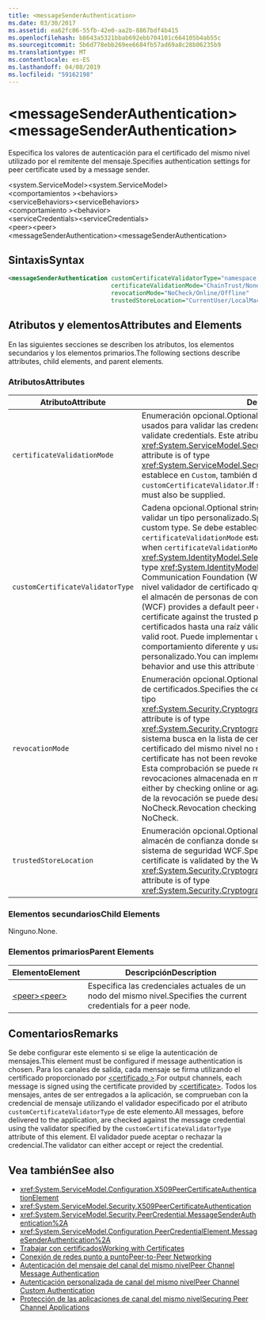 ```yaml
---
title: <messageSenderAuthentication>
ms.date: 03/30/2017
ms.assetid: ea62fc06-55fb-42e0-aa2b-8867bdf4b415
ms.openlocfilehash: b8643a5321bbab692ebb704101c664105b4ab55c
ms.sourcegitcommit: 5b6d778ebb269ee6684fb57ad69a8c28b06235b9
ms.translationtype: MT
ms.contentlocale: es-ES
ms.lasthandoff: 04/08/2019
ms.locfileid: "59162198"
---
```

# <a name="messagesenderauthentication"></a><span data-ttu-id="e537d-101">\<messageSenderAuthentication></span><span class="sxs-lookup"><span data-stu-id="e537d-101">\<messageSenderAuthentication></span></span>
<span data-ttu-id="e537d-102">Especifica los valores de autenticación para el certificado del mismo nivel utilizado por el remitente del mensaje.</span><span class="sxs-lookup"><span data-stu-id="e537d-102">Specifies authentication settings for peer certificate used by a message sender.</span></span>  
  
 <span data-ttu-id="e537d-103">\<system.ServiceModel></span><span class="sxs-lookup"><span data-stu-id="e537d-103">\<system.ServiceModel></span></span>  
<span data-ttu-id="e537d-104">\<comportamientos ></span><span class="sxs-lookup"><span data-stu-id="e537d-104">\<behaviors></span></span>  
<span data-ttu-id="e537d-105">\<serviceBehaviors></span><span class="sxs-lookup"><span data-stu-id="e537d-105">\<serviceBehaviors></span></span>  
<span data-ttu-id="e537d-106">\<comportamiento ></span><span class="sxs-lookup"><span data-stu-id="e537d-106">\<behavior></span></span>  
<span data-ttu-id="e537d-107">\<serviceCredentials></span><span class="sxs-lookup"><span data-stu-id="e537d-107">\<serviceCredentials></span></span>  
<span data-ttu-id="e537d-108">\<peer></span><span class="sxs-lookup"><span data-stu-id="e537d-108">\<peer></span></span>  
<span data-ttu-id="e537d-109">\<messageSenderAuthentication></span><span class="sxs-lookup"><span data-stu-id="e537d-109">\<messageSenderAuthentication></span></span>  
  
## <a name="syntax"></a><span data-ttu-id="e537d-110">Sintaxis</span><span class="sxs-lookup"><span data-stu-id="e537d-110">Syntax</span></span>  
  
```xml  
<messageSenderAuthentication customCertificateValidatorType="namespace.typeName, [,AssemblyName] [,Version=version number] [,Culture=culture] [,PublicKeyToken=token]"
                             certificateValidationMode="ChainTrust/None/PeerTrust/PeerOrChainTrust/Custom"
                             revocationMode="NoCheck/Online/Offline"
                             trustedStoreLocation="CurrentUser/LocalMachine" />
```  
  
## <a name="attributes-and-elements"></a><span data-ttu-id="e537d-111">Atributos y elementos</span><span class="sxs-lookup"><span data-stu-id="e537d-111">Attributes and Elements</span></span>  
 <span data-ttu-id="e537d-112">En las siguientes secciones se describen los atributos, los elementos secundarios y los elementos primarios.</span><span class="sxs-lookup"><span data-stu-id="e537d-112">The following sections describe attributes, child elements, and parent elements.</span></span>  
  
### <a name="attributes"></a><span data-ttu-id="e537d-113">Atributos</span><span class="sxs-lookup"><span data-stu-id="e537d-113">Attributes</span></span>  
  
|<span data-ttu-id="e537d-114">Atributo</span><span class="sxs-lookup"><span data-stu-id="e537d-114">Attribute</span></span>|<span data-ttu-id="e537d-115">Descripción</span><span class="sxs-lookup"><span data-stu-id="e537d-115">Description</span></span>|  
|---------------|-----------------|  
|`certificateValidationMode`|<span data-ttu-id="e537d-116">Enumeración opcional.</span><span class="sxs-lookup"><span data-stu-id="e537d-116">Optional enumeration.</span></span> <span data-ttu-id="e537d-117">Especifica uno de los cinco modos usados para validar las credenciales.</span><span class="sxs-lookup"><span data-stu-id="e537d-117">Specifies one of five modes used to validate credentials.</span></span> <span data-ttu-id="e537d-118">Este atributo es del tipo <xref:System.ServiceModel.Security.X509CertificateValidationMode>.</span><span class="sxs-lookup"><span data-stu-id="e537d-118">This attribute is of type <xref:System.ServiceModel.Security.X509CertificateValidationMode>.</span></span> <span data-ttu-id="e537d-119">Si se establece en `Custom`, también debe proporcionarse un `customCertificateValidator`.</span><span class="sxs-lookup"><span data-stu-id="e537d-119">If set to `Custom`, then a `customCertificateValidator` must also be supplied.</span></span>|  
|`customCertificateValidatorType`|<span data-ttu-id="e537d-120">Cadena opcional.</span><span class="sxs-lookup"><span data-stu-id="e537d-120">Optional string.</span></span> <span data-ttu-id="e537d-121">Especifica un tipo y ensamblado utilizados para validar un tipo personalizado.</span><span class="sxs-lookup"><span data-stu-id="e537d-121">Specifies a type and assembly used to validate a custom type.</span></span> <span data-ttu-id="e537d-122">Se debe establecer este atributo cuando `certificateValidationMode` está establecido en `Custom`.</span><span class="sxs-lookup"><span data-stu-id="e537d-122">This attribute must be set when `certificateValidationMode` is set to `Custom`.</span></span> <span data-ttu-id="e537d-123">Este atributo es del tipo <xref:System.IdentityModel.Selectors.X509CertificateValidator>.</span><span class="sxs-lookup"><span data-stu-id="e537d-123">This attribute is of type <xref:System.IdentityModel.Selectors.X509CertificateValidator>.</span></span> <span data-ttu-id="e537d-124">Windows Communication Foundation (WCF) proporciona un predeterminado del mismo nivel validador de certificado que comprueba el certificado del mismo nivel con el almacén de personas de confianza.</span><span class="sxs-lookup"><span data-stu-id="e537d-124">Windows Communication Foundation (WCF) provides a default peer certificate validator that verifies the peer certificate against the trusted people store.</span></span> <span data-ttu-id="e537d-125">También comprueba las cadenas de certificados hasta una raíz válida.</span><span class="sxs-lookup"><span data-stu-id="e537d-125">It also verifies that the certificate chains up to a valid root.</span></span> <span data-ttu-id="e537d-126">Puede implementar un validador personalizado para especificar un comportamiento diferente y usar este atributo para señalar al validador personalizado.</span><span class="sxs-lookup"><span data-stu-id="e537d-126">You can implement a custom validator to specify a different behavior and use this attribute to point to the custom validator.</span></span>|  
|`revocationMode`|<span data-ttu-id="e537d-127">Enumeración opcional.</span><span class="sxs-lookup"><span data-stu-id="e537d-127">Optional enumeration.</span></span> <span data-ttu-id="e537d-128">Especifica el modo de revocación de certificados.</span><span class="sxs-lookup"><span data-stu-id="e537d-128">Specifies the certificate revocation mode.</span></span> <span data-ttu-id="e537d-129">Este atributo es del tipo <xref:System.Security.Cryptography.X509Certificates.X509RevocationMode>.</span><span class="sxs-lookup"><span data-stu-id="e537d-129">This attribute is of type <xref:System.Security.Cryptography.X509Certificates.X509RevocationMode>.</span></span> <span data-ttu-id="e537d-130">El sistema busca en la lista de certificados revocados y comprueba que el certificado del mismo nivel no se ha revocado.</span><span class="sxs-lookup"><span data-stu-id="e537d-130">The system verifies that the peer certificate has not been revoked by looking it up in the revoked certificate list.</span></span> <span data-ttu-id="e537d-131">Esta comprobación se puede realizar tanto en línea como con una lista de revocaciones almacenada en memoria caché.</span><span class="sxs-lookup"><span data-stu-id="e537d-131">This check can be performed either by checking online or against a cached revocation list.</span></span> <span data-ttu-id="e537d-132">La comprobación de la revocación se puede desactivar estableciendo esta atributo en NoCheck.</span><span class="sxs-lookup"><span data-stu-id="e537d-132">Revocation checking can be turned off by setting this attribute to NoCheck.</span></span>|  
|`trustedStoreLocation`|<span data-ttu-id="e537d-133">Enumeración opcional.</span><span class="sxs-lookup"><span data-stu-id="e537d-133">Optional enumeration.</span></span> <span data-ttu-id="e537d-134">Especifica la ubicación del almacén de confianza donde se valida el certificado del mismo nivel por el sistema de seguridad WCF.</span><span class="sxs-lookup"><span data-stu-id="e537d-134">Specifies the trusted store location where the peer certificate is validated by the WCF security system.</span></span> <span data-ttu-id="e537d-135">Este atributo es del tipo <xref:System.Security.Cryptography.X509Certificates.StoreLocation>.</span><span class="sxs-lookup"><span data-stu-id="e537d-135">This attribute is of type <xref:System.Security.Cryptography.X509Certificates.StoreLocation>.</span></span>|  
  
### <a name="child-elements"></a><span data-ttu-id="e537d-136">Elementos secundarios</span><span class="sxs-lookup"><span data-stu-id="e537d-136">Child Elements</span></span>  
 <span data-ttu-id="e537d-137">Ninguno.</span><span class="sxs-lookup"><span data-stu-id="e537d-137">None.</span></span>  
  
### <a name="parent-elements"></a><span data-ttu-id="e537d-138">Elementos primarios</span><span class="sxs-lookup"><span data-stu-id="e537d-138">Parent Elements</span></span>  
  
|<span data-ttu-id="e537d-139">Elemento</span><span class="sxs-lookup"><span data-stu-id="e537d-139">Element</span></span>|<span data-ttu-id="e537d-140">Descripción</span><span class="sxs-lookup"><span data-stu-id="e537d-140">Description</span></span>|  
|-------------|-----------------|  
|[<span data-ttu-id="e537d-141">\<peer></span><span class="sxs-lookup"><span data-stu-id="e537d-141">\<peer></span></span>](../../../../../docs/framework/configure-apps/file-schema/wcf/peer-of-servicecredentials.md)|<span data-ttu-id="e537d-142">Especifica las credenciales actuales de un nodo del mismo nivel.</span><span class="sxs-lookup"><span data-stu-id="e537d-142">Specifies the current credentials for a peer node.</span></span>|  
  
## <a name="remarks"></a><span data-ttu-id="e537d-143">Comentarios</span><span class="sxs-lookup"><span data-stu-id="e537d-143">Remarks</span></span>  
 <span data-ttu-id="e537d-144">Se debe configurar este elemento si se elige la autenticación de mensajes.</span><span class="sxs-lookup"><span data-stu-id="e537d-144">This element must be configured if message authentication is chosen.</span></span> <span data-ttu-id="e537d-145">Para los canales de salida, cada mensaje se firma utilizando el certificado proporcionado por [ \<certificado >](../../../../../docs/framework/configure-apps/file-schema/wcf/certificate-element.md).</span><span class="sxs-lookup"><span data-stu-id="e537d-145">For output channels, each message is signed using the certificate provided by [\<certificate>](../../../../../docs/framework/configure-apps/file-schema/wcf/certificate-element.md).</span></span> <span data-ttu-id="e537d-146">Todos los mensajes, antes de ser entregados a la aplicación, se comprueban con la credencial de mensaje utilizando el validador especificado por el atributo `customCertificateValidatorType` de este elemento.</span><span class="sxs-lookup"><span data-stu-id="e537d-146">All messages, before delivered to the application, are checked against the message credential using the validator specified by the `customCertificateValidatorType` attribute of this element.</span></span> <span data-ttu-id="e537d-147">El validador puede aceptar o rechazar la credencial.</span><span class="sxs-lookup"><span data-stu-id="e537d-147">The validator can either accept or reject the credential.</span></span>  
  
## <a name="see-also"></a><span data-ttu-id="e537d-148">Vea también</span><span class="sxs-lookup"><span data-stu-id="e537d-148">See also</span></span>

- <xref:System.ServiceModel.Configuration.X509PeerCertificateAuthenticationElement>
- <xref:System.ServiceModel.Security.X509PeerCertificateAuthentication>
- <xref:System.ServiceModel.Security.PeerCredential.MessageSenderAuthentication%2A>
- <xref:System.ServiceModel.Configuration.PeerCredentialElement.MessageSenderAuthentication%2A>
- [<span data-ttu-id="e537d-149">Trabajar con certificados</span><span class="sxs-lookup"><span data-stu-id="e537d-149">Working with Certificates</span></span>](../../../../../docs/framework/wcf/feature-details/working-with-certificates.md)
- [<span data-ttu-id="e537d-150">Conexión de redes punto a punto</span><span class="sxs-lookup"><span data-stu-id="e537d-150">Peer-to-Peer Networking</span></span>](../../../../../docs/framework/wcf/feature-details/peer-to-peer-networking.md)
- [<span data-ttu-id="e537d-151">Autenticación del mensaje del canal del mismo nivel</span><span class="sxs-lookup"><span data-stu-id="e537d-151">Peer Channel Message Authentication</span></span>](https://docs.microsoft.com/previous-versions/dotnet/netframework-3.5/aa967730(v=vs.90))
- [<span data-ttu-id="e537d-152">Autenticación personalizada de canal del mismo nivel</span><span class="sxs-lookup"><span data-stu-id="e537d-152">Peer Channel Custom Authentication</span></span>](https://docs.microsoft.com/previous-versions/dotnet/netframework-3.5/ms751447(v=vs.90))
- [<span data-ttu-id="e537d-153">Protección de las aplicaciones de canal del mismo nivel</span><span class="sxs-lookup"><span data-stu-id="e537d-153">Securing Peer Channel Applications</span></span>](../../../../../docs/framework/wcf/feature-details/securing-peer-channel-applications.md)
